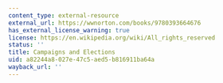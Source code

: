 ```yaml
---
content_type: external-resource
external_url: https://wwnorton.com/books/9780393664676
has_external_license_warning: true
license: https://en.wikipedia.org/wiki/All_rights_reserved
status: ''
title: Campaigns and Elections
uid: a82244a8-027e-47c5-aed5-b816911ba64a
wayback_url: ''
---
```

